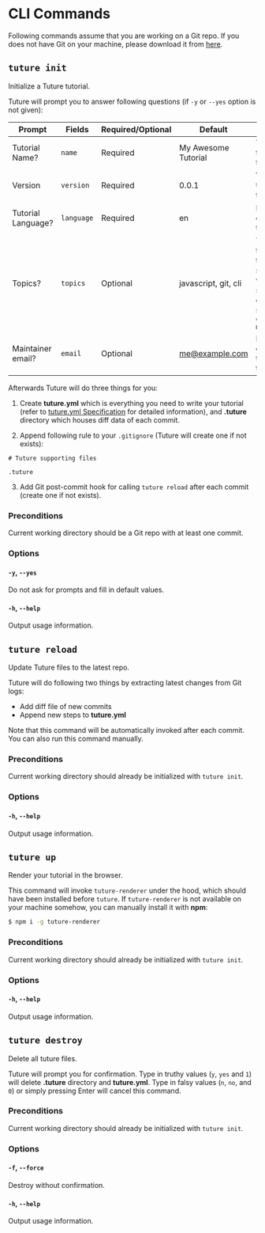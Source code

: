 # CLI Commands

Following commands assume that you are working on a Git repo. If you does not have Git on your machine, please download it from [here](https://git-scm.com/downloads).

## `tuture init`

Initialize a Tuture tutorial.

Tuture will prompt you to answer following questions (if `-y` or `--yes` option is not given):

| Prompt             | Fields     | Required/Optional | Default            | Meaning                                                      |
| ------------------ | ---------- | ----------------- | ------------------ | ------------------------------------------------------------ |
| Tutorial Name?     | `name`     | Required          | My Awesome Tutorial | Title of this tutorial                                       |
| Version | `version` | Required          | 0.0.1            | Version of this tutorial        |
| Tutorial Language? | `language` | Required  | en           | Language of this tutorial |
| Topics? | `topics` | Optional  | javascript,  git, cli | Topics of this tutorial, separated with spaces or commas, such as `express, mongodb` |
| Maintainer email? | `email` | Optional | me@example.com | Maintainer email of this tutorial |

Afterwards Tuture will do three things for you:

1. Create **tuture.yml** which is everything you need to write your tutorial (refer to [tuture.yml Specification](TUTURE_YML_SPEC.md) for detailed information), and **.tuture** directory which houses diff data of each commit.

2. Append following rule to your `.gitignore` (Tuture will create one if not exists):

```
# Tuture supporting files

.tuture
```

3. Add Git post-commit hook for calling `tuture reload` after each commit (create one if not exists).

### Preconditions

Current working directory should be a Git repo with at least one commit.

### Options

#### `-y`, `--yes`

Do not ask for prompts and fill in default values.

#### `-h`, `--help`

Output usage information.

## `tuture reload`

Update Tuture files to the latest repo.

Tuture will do following two things by extracting latest changes from Git logs:

- Add diff file of new commits
- Append new steps to **tuture.yml**

Note that this command will be automatically invoked after each commit. You can also run this command manually.

### Preconditions

Current working directory should already be initialized with `tuture init`.

### Options

#### `-h`, `--help`

Output usage information.

## `tuture up`

Render your tutorial in the browser.

This command will invoke `tuture-renderer` under the hood, which should have been installed before `tuture`. If `tuture-renderer` is not available on your machine somehow, you can manually install it with **npm**:

```bash
$ npm i -g tuture-renderer
```

### Preconditions

Current working directory should already be initialized with `tuture init`.

### Options

#### `-h`, `--help`

Output usage information.

## `tuture destroy`

Delete all tuture files.

Tuture will prompt you for confirmation. Type in truthy values (`y`, `yes` and `1`) will delete **.tuture** directory and **tuture.yml**. Type in falsy values (`n`, `no`, and `0`) or simply pressing Enter will cancel this command.

### Preconditions

Current working directory should already be initialized with `tuture init`.

### Options

#### `-f`, `--force`

Destroy without confirmation.

#### `-h`, `--help`

Output usage information.
